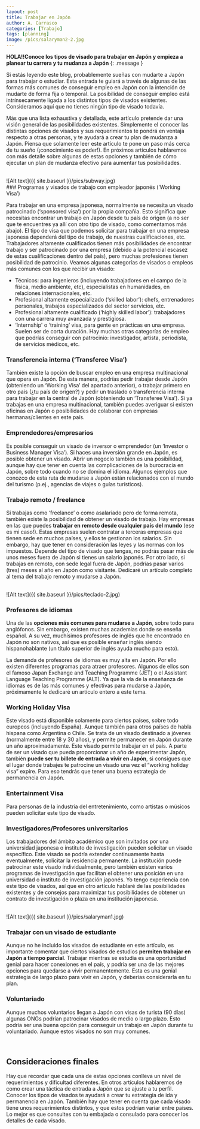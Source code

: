 ```yaml
---
layout: post
title: Trabajar en Japón
author: A. Carrasco
categories: [Trabajo]
tags: [planning]
image: /pics/salaryman2-2.jpg
---
```


**HOLA!!Conoce los tipos de visado para trabajar en Japón y empieza a planear tu carrera y tu mudanza a Japón**
{: .message }

Si estás leyendo este blog, probablemente sueñas con mudarte a Japón para trabajar o estudiar. Esta entrada te guiará a través de algunas de las formas más comunes de conseguir empleo en Japón con la intención de mudarte de forma fija o temporal. La posibilidad de conseguir empleo está intrínsecamente ligada a los distintos tipos de visados existentes. Consideramos aquí que no tienes ningún tipo de visado todavía. 

Más que una lista exhaustiva y detallada, este artículo pretende dar una visión general de las posibilidades existentes. Simplemente el conocer las distintas opciones de visados y sus requerimientos te pondrá en ventaja respecto a otras personas, y te ayudará a crear tu plan de mudanza a Japón. Piensa que solamente leer este artículo te pone un paso más cerca de tu sueño (¡conocimiento es poder!). En próximos artículos hablaremos con más detalle sobre algunas de estas opciones y también de cómo ejecutar un plan de mudanza efectivo para aumentar tus posibilidades.  

<br>
![Alt text]({{ site.baseurl }}/pics/subway.jpg)
<br>
### Programas y visados de trabajo con empleador japonés (‘Working Visa’)

Para trabajar en una empresa japonesa, normalmente se necesita un visado patrocinado (‘sponsored visa’) por la propia compañia. Esto significa que necesitas encontrar un trabajo en Japón desde tu país de origen (a no ser que te encuentres ya allí con otro tipo de visado, como comentamos más abajo). El tipo de visa que podemos solicitar para trabajar en una empresa japonesa dependerá del tipo de trabajo, de nuestras cualificaciones, etc. Trabajadores altamente cualificados tienen más posibilidades de encontrar trabajo y ser patrocinado por una empresa (debido a la potencial escasez de estas cualificaciones dentro del país), pero muchas profesiones tienen posibilidad de patrocinio. Veamos algunas categorías de visados o empleos más comunes con los que recibir un visado:
- Técnicos: para ingenieros (incluyendo trabajadores en el campo de la física, medio ambiente, etc), especialistas en humanidades, en relaciones internacionales, etc. 
- Profesional altamente especializado  (‘skilled labor’): chefs, entrenadores personales, trabajos especializados del sector servicios, etc.
- Profesional altamente cualificado (‘highly skilled labor’): trabajadores con una carrera muy avanzada y prestigiosa.
- ‘Internship' o ‘training’ visa, para gente en prácticas en una empresa. Suelen ser de corta duración. 
Hay muchas otras categorías de empleo que podrías conseguir con patrocinio: investigador, artista, periodista, de servicios médicos, etc. 

### Transferencia interna (‘Transferee Visa’)

También existe la opción de buscar empleo en una empresa multinacional que opera en Japón. De esta manera, podrías pedir trabajar desde Japón (obteniendo un ‘Working Visa’ del apartado anterior), o trabajar primero en otro país (¿tu país de origen?) y pedir un traslado o transferencia interna para trabajar en la central de Japón (obteniendo un ‘Transferee Visa’). Si ya trabajas en una empresa multinacional, también puedes averiguar si existen oficinas en Japón o posibilidades de colaborar con empresas hermanas/clientes en este país.

### Emprendedores/empresarios

Es posible conseguir un visado de inversor o emprendedor (un ‘Investor o Business Manager Visa’). Si haces una inversión grande en Japón, es posible obtener un visado. Abrir un negocio también es una posibilidad, aunque hay que tener en cuenta las complicaciones de la burocracia en Japón, sobre todo cuando no se domina el idioma. Algunos ejemplos que conozco de esta ruta de mudarse a Japón están relacionados con el mundo del turismo (p.ej., agencias de viajes o guías turísticos).

### Trabajo remoto / freelance

Si trabajas como ‘freelance’ o como asalariado pero de forma remota, también existe la posibilidad de obtener un visado de trabajo. Hay empresas en las que puedes **trabajar en remoto desde cualquier país del mundo** (ese es mi caso!). Estas empresas suelen contratar a terceras empresas que tienen sede en muchos países, y ellos te gestionan los salarios. Sin embargo, hay que tener en consideración las leyes y las normas con los impuestos. Depende del tipo de visado que tengas, no podrás pasar más de unos meses fuera de Japón si tienes un salario japonés. Por otro lado, si trabajas en remoto, con sede legal fuera de Japón, podrías pasar varios (tres) meses al año en Japón como visitante. Dedicaré un artículo completo al tema del trabajo remoto y mudarse a Japón. 

<br>
![Alt text]({{ site.baseurl }}/pics/teclado-2.jpg)
<br>

### Profesores de idiomas

Una de las **opciones más comunes para mudarse a Japón**, sobre todo para anglófonos. Sin embargo, existen muchas academias donde se enseña español. A su vez, muchísimos profesores de inglés que he encontrado en Japón no son nativos, así que es posible enseñar inglés siendo hispanohablante (un título superior de inglés ayuda mucho para esto).

La demanda de profesores de idiomas es muy alta en Japón. Por ello existen diferentes programas para atraer profesores. Algunos de ellos son el famoso Japan Exchange and Teaching Programme (JET) o el Assistant Language Teaching Programme (ALT). Ya que la vía de la enseñanza de idiomas es de las más comunes y efectivas para mudarse a Japón, próximamente le dedicaré un artículo entero a este tema. 

### Working Holiday Visa

Este visado está disponible solamente para ciertos países, sobre todo europeos (incluyendo España). Aunque también para otros países de habla hispana como Argentina o Chile. Se trata de un visado destinado a jóvenes (normalmente entre 18 y 30 años), y permite permanecer en Japón durante un año aproximadamente. Este visado permite trabajar en el país. A parte de ser un visado que pueda proporcionar un año de experimentar Japón, también **puede ser tu billete de entrada a vivir en Japón**, si consigues que el lugar donde trabajes te patrocine un visado una vez el “working holiday visa” expire. Para eso tendrás que tener una buena estrategia de permanencia en Japón. 

### Entertainment Visa

Para personas de la industria del entretenimiento, como artistas o músicos pueden solicitar este tipo de visado. 

### Investigadores/Profesores universitarios

Los trabajadores del ámbito académico que son invitados por una universidad japonesa o instituto de investigación pueden solicitar un visado específico. Este visado se podría extender continuamente hasta eventualmente, solicitar la residencia permanente. La institución puede patrocinar este visado individualmente, pero también existen varios programas de investigación que facilitan el obtener una posición en una universidad o instituto de investigación japonés. Yo tengo experiencia con este tipo de visados, así que en otro artículo hablaré de las posibilidades existentes y de consejos para maximizar tus posibilidades de obtener un contrato de investigación o plaza en una institución japonesa.

<br>
![Alt text]({{ site.baseurl }}/pics/salaryman1.jpg)
<br>

### Trabajar con un visado de estudiante

Aunque no he incluido los visados de estudiante en este artículo, es importante comentar que ciertos visados de estudios **permiten trabajar en Japón a tiempo parcial**. Trabajar mientras se estudia es una oportunidad genial para hacer conexiones en el país, y podría ser una de las mejores opciones para quedarse a vivir permanentemente. Esta es una genial estrategia de largo plazo para vivir en Japón, y deberías considerarla en tu plan. 

### Voluntariado

Aunque muchos voluntarios llegan a Japón con visas de turista (90 días) algunas ONGs podrían patrocinar visados de medio o largo plazo. Esto podría ser una buena opción para conseguir un trabajo en Japón durante tu voluntariado. Aunque estos visados no son muy comunes. 

<br>

## Consideraciones finales

Hay que recordar que cada una de estas opciones conlleva un nivel de requerimientos y dificultad diferentes. En otros artículos hablaremos de como crear una táctica de entrada a Japón que se ajuste a tu perfil. Conocer los tipos de visados te ayudará a crear tu estrategia de ida y permanencia en Japón. También hay que tener en cuenta que cada visado tiene unos requerimientos distintos, y que estos podrían variar entre países. Lo mejor es que consultes con tu embajada o consulado para conocer los detalles de cada visado. 







